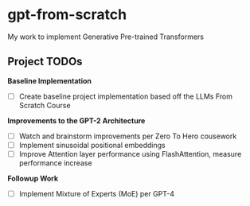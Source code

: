 # gpt-from-scratch
My work to implement Generative Pre-trained Transformers



## Project TODOs

**Baseline Implementation**
- [ ] Create baseline project implementation based off the LLMs From Scratch Course

**Improvements to the GPT-2 Architecture**
- [ ] Watch and brainstorm improvements per Zero To Hero cousework 
- [ ] Implement sinusoidal positional embeddings
- [ ] Improve Attention layer performance using FlashAttention, measure performance increase

**Followup Work**
- [ ] Implement Mixture of Experts (MoE) per GPT-4
